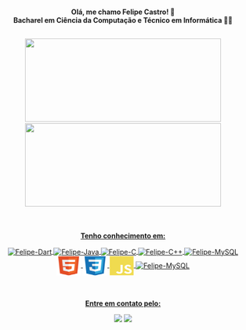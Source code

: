 <div align="center">
  
  <h4>
    Olá, me chamo Felipe Castro! 👋 <br>
    Bacharel em Ciência da Computação e Técnico em Informática 👨‍💻
  </h4>
  
  ##
  <div>
    <a href="https://github.com/lfelipecastro">
    <img height="170em" width="400" src="https://github-readme-stats.vercel.app/api?username=lfelipecastro&show_icons=true&theme=dark&include_all_commits=true&count_private=true"/>
    <img height="170em" width="400" src="https://github-readme-stats.vercel.app/api/top-langs/?username=lfelipecastro&layout=compact&langs_count=7&theme=dark"/>    
  </div><br><br>

  <b>Tenho conhecimento em:</b>

  <div style="inline_block">
    <img align="center" alt="Felipe-Dart" height="40" width="50"src="https://cdn.jsdelivr.net/gh/devicons/devicon/icons/androidstudio/androidstudio-original.svg" />     
   <img align="center" alt="Felipe-Java" height="40" width="50" src="https://cdn.jsdelivr.net/gh/devicons/devicon/icons/java/java-original.svg"/>
    <img align="center" alt="Felipe-C" height="40" width="50" src="https://cdn.jsdelivr.net/gh/devicons/devicon/icons/c/c-original.svg"/>
    <img align="center" alt="Felipe-C++" height="40" width="50" src="https://cdn.jsdelivr.net/gh/devicons/devicon/icons/cplusplus/cplusplus-original.svg"/>
    <img align="center" alt="Felipe-MySQL" height="40" width="50" src="https://cdn.jsdelivr.net/gh/devicons/devicon/icons/mysql/mysql-original.svg" />
    <img align="center" alt="Felipe-MySQL" height="40" width="50" src="https://raw.githubusercontent.com/devicons/devicon/master/icons/html5/html5-original.svg" />
    <img align="center" alt="Felipe-MySQL" height="40" width="50" src="https://raw.githubusercontent.com/devicons/devicon/master/icons/css3/css3-original.svg" />
    <img align="center" alt="Felipe-MySQL" height="40" width="50" src="https://raw.githubusercontent.com/devicons/devicon/master/icons/javascript/javascript-plain.svg" />
    <img align="center" alt="Felipe-MySQL" height="40" width="50" src="https://raw.githubusercontent.com/devicons/devicon/master/icons/sql/sql-plain.svg" />
  </div><br><br>

  <b>Entre em contato pelo:<b><br>

  <div>
    <a href = "mailto:felipecastrolb@gmail.com"><img src="https://img.shields.io/badge/Gmail-D14836?style=for-the-badge&logo=gmail&logoColor=white" target="_blank"></a>
    <a href="https://www.linkedin.com/in/lfelipecastro/" target="_blank"><img src="https://img.shields.io/badge/-LinkedIn-%230077B5?style=for-the-badge&logo=linkedin&logoColor=white" target="_blank"></a>   
  </div>
</div>
